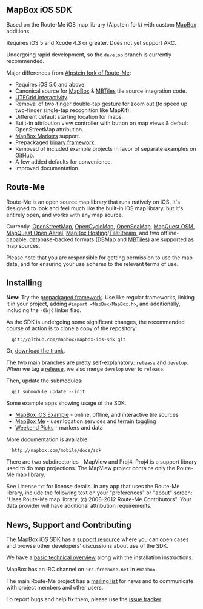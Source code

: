 MapBox iOS SDK
--------------

Based on the Route-Me iOS map library (Alpstein fork) with custom [MapBox][mapbox] additions. 

Requires iOS 5 and Xcode 4.3 or greater. Does not yet support ARC. 

Undergoing rapid development, so the `develop` branch is currently recommended. 

Major differences from [Alpstein fork of Route-Me](https://github.com/Alpstein/route-me): 

 * Requires iOS 5.0 and above. 
 * Canonical source for [MapBox](http://mapbox.com) & [MBTiles](http://mbtiles.org) tile source integration code. 
 * [UTFGrid interactivity](http://mapbox.com/mbtiles-spec/utfgrid/). 
 * Removal of two-finger double-tap gesture for zoom out (to speed up two-finger single-tap recognition like MapKit). 
 * Different default starting location for maps. 
 * Built-in attribution view controller with button on map views & default OpenStreetMap attribution. 
 * [MapBox Markers](http://mapbox.com/blog/markers/) support. 
 * Prepackaged [binary framework](http://mapbox.com/blog/ios-sdk-framework/). 
 * Removed of included example projects in favor of separate examples on GitHub. 
 * A few added defaults for convenience. 
 * Improved documentation. 

[mapbox]: http://mapbox.com

Route-Me
--------

Route-Me is an open source map library that runs natively on iOS.  It's designed to look and feel much like the built-in iOS map library, but it's entirely open, and works with any map source.

Currently, [OpenStreetMap][1], [OpenCycleMap][2], [OpenSeaMap][3], [MapQuest OSM][4], [MapQuest Open Aerial][5], [MapBox Hosting][6]/[TileStream][7], and two offline-capable, database-backed formats (DBMap and [MBTiles][8]) are supported as map sources.

Please note that you are responsible for getting permission to use the map data, and for ensuring your use adheres to the relevant terms of use.

   [1]: http://www.openstreetmap.org/index.html
   [2]: http://www.opencyclemap.org/
   [3]: http://www.openseamap.org/
   [4]: http://developer.mapquest.com/web/products/open/map
   [5]: http://developer.mapquest.com/web/products/open/map
   [6]: http://mapbox.com/hosting/api/
   [7]: https://github.com/mapbox/tilestream
   [8]: http://mbtiles.org

Installing
----------

**New:** Try the [prepackaged framework](https://github.com/mapbox/mapbox-ios-sdk/downloads). Use like regular frameworks, linking it in your project, adding `#import <MapBox/MapBox.h>`, and additionally, including the `-ObjC` linker flag. 

As the SDK is undergoing some significant changes, the recommended course of action is to clone a copy of the repository:

      git://github.com/mapbox/mapbox-ios-sdk.git

Or, [download the trunk][dl].

The two main branches are pretty self-explanatory: `release` and `develop`. When we tag a [release](https://github.com/mapbox/mapbox-ios-sdk/tags), we also merge `develop` over to `release`. 

Then, update the submodules:

      git submodule update --init

Some example apps showing usage of the SDK:

 * [MapBox iOS Example](https://github.com/mapbox/mapbox-ios-example) - online, offline, and interactive tile sources
 * [MapBox Me](https://github.com/mapbox/mapbox-me) - user location services and terrain toggling
 * [Weekend Picks](https://github.com/mapbox/weekend-picks-template-ios) - markers and data

More documentation is available: 

      http://mapbox.com/mobile/docs/sdk

There are two subdirectories - MapView and Proj4. Proj4 is a support library used to do map projections. The MapView project contains only the Route-Me map library. 

See License.txt for license details. In any app that uses the Route-Me library, include the following text on your "preferences" or "about" screen: "Uses Route-Me map library, (c) 2008-2012 Route-Me Contributors". Your data provider will have additional attribution requirements.

   [dl]: https://github.com/mapbox/mapbox-ios-sdk/zipball/develop

News, Support and Contributing
------------------------------

The MapBox iOS SDK has a [support resource][support] where you can open cases and browse other developers' discussions about use of the SDK. 

We have a [basic technical overview][docs] along with the installation instructions. 

MapBox has an IRC channel on `irc.freenode.net` in `#mapbox`. 

The main Route-Me project has a [mailing list][list] for news and to communicate with project members and other users. 

To report bugs and help fix them, please use the [issue tracker][tracker]. 

[support]: http://support.mapbox.com/discussions/mapbox-ios-sdk
[docs]: http://mapbox.com/mobile/docs/sdk
[list]: http://groups.google.com/group/route-me-map
[tracker]: https://github.com/mapbox/mapbox-ios-sdk/issues
